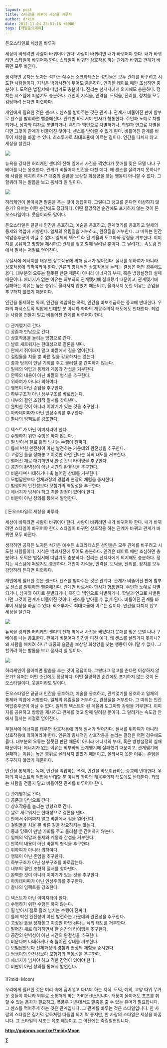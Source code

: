 ```yaml
---
layout: post
title: 스타일을 바꾸어 세상을 바루자
author: drkim
date: 2012-11-04 23:51:16 +0900
tags: [깨달음의대화]
---
```

 돈오스타일로 세상을 바루자 

 세상이 바뀌려면 사람이 바뀌어야 한다. 사람이 바뀌려면 내가 바뀌어야 한다. 내가 바뀌려면 스타일이 바뀌어야 한다. 스타일이 바뀌면 상호작용 하는 관계가 바뀌고 관계가 바뀌면 모두 바뀐다. 

 생각하면 공자든 노자든 석가든 예수든 소크라테스든 성인들은 모두 관계를 바꾸려고 시도한 사람들이다. 지식은 백과사전에 두어도 충분하다. 인격은 데이트 때만 조심하면 충분하다. 도덕은 법질서에 떠넘겨도 충분하다. 진리는 선지자에게 의지해도 충분하다. 정치는 시스템에 떠넘겨도 충분하다. 개인이 지식을, 인격을, 도덕을, 진리를, 정치를 모두 감당하려 든다면 미련하다. 

 개인에게 필요한 것은 센스다. 센스를 받아주는 것은 관계다. 관계가 비뚤어진 판에 함부로 센스를 발휘하면 뻘쭘해진다. 관계만 바로서야 만사가 형통한다. 주인과 노예로 차별되거나, 남자와 여자로 분별되거나, 흑인과 백인으로 차별하거나, 학벌과 연고로 차별된다면 그것이 관계가 비뚤어진 것이다. 센스를 받아줄 수 없게 된다. 비틀어진 관계를 바루어 세상을 바꿀 수 있다. 최소투자로 최대효율에 이르는 길이다. 인간을 다치지 않고 세상을 살린다. 



 
![](/files/attach/images/198/387/282/q1.jpg) 

 뉴욕을 강타한 허리케인 샌디의 잔해 앞에서 사진을 찍었다가 뭇매를 맞은 모델 나나 구베아를 나는 옹호한다. 관계가 비뚤어져 인간을 다친 예다. 왜 센스를 살려가지 못하나? 왜 사람을 해치려 하나? 대중의 슬픔을 보상할 희생양을 찾는 행동이 아니랄 수 없다. 그 할퀴려 하는 발톱을 보고 몸서리 칠 일이다. 



 
![](/files/attach/images/198/387/282/q2.JPG) 

 허리케인이 몰아치면 말춤을 추는 것이 정답이다. 그렇다고 탱고를 춘다면 이상하지 않은가? 유머는 어떤 순간에도 정당하다. 어떤 절망적인 순간에도 포기하지 않는 것이 돈오스타일이다. 웃음이라도 말이다. 

 돈오스타일은 끝끝내 인간을 옹호하고, 예술을 옹호하고, 관계맺기를 옹호하고 일체의 통제와 억압에 저항한다. 일체의 유림질을 거부하고, 완장질을 거부한다. 그 따위는 인간억압증후군이 아닐 수 없다. 일체의 텍스트화 된 계율과 도그마와 강령을 거부한다. 이미지를 공유하고 방향을 제시하고 관계를 맺고 함께 달려갈 뿐이다. 그 달려가는 속도감 안에서 질서는 저절로 얻어진다. 

 무질서에 에너지를 태우면 상호작용에 의해 질서가 얻어진다. 질서를 위하여가 아니라 상호작용에 의하여라야 한다. 인류의 총체적인 상호작용을 늘리는 결정은 어떤 경우에도 옳다. 대부분의 오류는 잘못된 판단 때문이 아니라 에너지의 부재, 혹은 방향설정의 실패 때문이다. 에너지가 없는 이유는 외부와의 관계맺기에 실패했기 때문이고, 관계맺기에 실패하는 이유는 높은 층위로 올라서지 않았기 때문이고, 올라서지 못한 이유는 존엄을 추구하지 않았기 때문이다. 

 인간을 통제하는 독재, 인간을 억압하는 폭력, 인간을 바보취급하는 종교에 반대한다. 우파의 파시스트적 억압에 반대할 분 아니라 좌파의 계몽주의적 태도에도 반대한다. 죄없는 사람을 건들지 말고 비틀어진 관계를 바루어야 한다. 



    
◎ 관계맺기로 간다.     
◎ 공존과 만남으로 간다.     
◎ 상호작용을 늘리는 방향으로 간다.     
◎ 날로 새로워지는 현대성으로 결론을 낸다.     
◎ 안에서 쥐어짜지 말고 바깥에서 길을 열어간다.     
◎ 걸림돌을 치울 뿐 바른 길을 강요하지는 않는다.     
◎ 종과 당목이 만날 기회를 주고 물러설 뿐 간여하지 않는다.     
◎ 일체의 억압과 통제와 계몽과 간섭을 거부한다.     
◎ 안쪽의 내용이 아닌 바깥의 형식을 추구한다.     
◎ 위하여가 아니라 의하여다.     
◎ 행복이 아닌 존엄을 추구한다.     
◎ 하부구조가 아닌 상부구조를 바로잡는다.     
◎ 내부의 결인 조형적 질서를 찾아낸다.     
◎ 완벽한 것이 아니라 이야기가 있는 것을 추구한다.     
◎ 아카데미파가 아닌 인상주의를 추구한다.     
◎ 찰나의 임팩트를 강조한다. 

◎ 텍스트가 아닌 이미지라야 한다.   
◎ 수행하기 위한 수행은 하지 않는다.     
◎ 필 받아서 절로 흘러 넘치는 수행이 진짜다.     
◎ 틀에 박힌 완전성이 아닌 발전하는 가운데의 완전성을 추구한다.     
◎ 고정된 틀을 정해놓고 이것만 하면 된다는 식의 태도를 거부한다.     
◎ 떨어진 채로 대기하면서 한 순간의 타이밍을 추구한다.     
◎ 공간의 완벽성이 아닌 시간의 완결성을 추구한다.     
◎ 비운다며 나태하거나 축 늘어진 상태를 거부한다.     
◎ 모범답안보다 전체과정의 경험과 현장의 체험을 중시한다.     
◎ 범생이의 안전성보다 모험가의 역동성을 추구한다.     
◎ 에너지가 넘쳐야 하고 격한 감정이 있어야 한다.     
◎ 비판이 아닌 창의를 통해서 발언한다. 



 ###

  
  




  
[ 돈오스타일로 세상을 바루자 

 세상이 바뀌려면 사람이 바뀌어야 한다. 사람이 바뀌려면 내가 바뀌어야 한다. 내가 바뀌려면 스타일이 바뀌어야 한다. 스타일이 바뀌면 상호작용 하는 관계가 바뀌고 관계가 바뀌면 모두 바뀐다. 

 생각하면 공자든 노자든 석가든 예수든 소크라테스든 성인들은 모두 관계를 바꾸려고 시도한 사람들이다. 지식은 백과사전에 두어도 충분하다. 인격은 데이트 때만 조심하면 충분하다. 도덕은 법질서에 떠넘겨도 충분하다. 진리는 선지자에게 의지해도 충분하다. 정치는 시스템에 떠넘겨도 충분하다. 개인이 지식을, 인격을, 도덕을, 진리를, 정치를 모두 감당하려 든다면 미련하다. 

 개인에게 필요한 것은 센스다. 센스를 받아주는 것은 관계다. 관계가 비뚤어진 판에 함부로 센스를 발휘하면 뻘쭘해진다. 관계만 바로서야 만사가 형통한다. 주인과 노예로 차별되거나, 남자와 여자로 분별되거나, 흑인과 백인으로 차별하거나, 학벌과 연고로 차별된다면 그것이 관계가 비뚤어진 것이다. 센스를 받아줄 수 없게 된다. 비틀어진 관계를 바루어 세상을 바꿀 수 있다. 최소투자로 최대효율에 이르는 길이다. 인간을 다치지 않고 세상을 살린다. 



 
![](/files/attach/images/198/387/282/q1.jpg) 

 뉴욕을 강타한 허리케인 샌디의 잔해 앞에서 사진을 찍었다가 뭇매를 맞은 모델 나나 구베아를 나는 옹호한다. 관계가 비뚤어져 인간을 다친 예다. 왜 센스를 살려가지 못하나? 왜 사람을 해치려 하나? 대중의 슬픔을 보상할 희생양을 찾는 행동이 아니랄 수 없다. 그 할퀴려 하는 발톱을 보고 몸서리 칠 일이다. 



 
![](/files/attach/images/198/387/282/q2.JPG) 

 허리케인이 몰아치면 말춤을 추는 것이 정답이다. 그렇다고 탱고를 춘다면 이상하지 않은가? 유머는 어떤 순간에도 정당하다. 어떤 절망적인 순간에도 포기하지 않는 것이 돈오스타일이다. 웃음이라도 말이다. 

 돈오스타일은 끝끝내 인간을 옹호하고, 예술을 옹호하고, 관계맺기를 옹호하고 일체의 통제와 억압에 저항한다. 일체의 유림질을 거부하고, 완장질을 거부한다. 그 따위는 인간억압증후군이 아닐 수 없다. 일체의 텍스트화 된 계율과 도그마와 강령을 거부한다. 이미지를 공유하고 방향을 제시하고 관계를 맺고 함께 달려갈 뿐이다. 그 달려가는 속도감 안에서 질서는 저절로 얻어진다. 

 무질서에 에너지를 태우면 상호작용에 의해 질서가 얻어진다. 질서를 위하여가 아니라 상호작용에 의하여라야 한다. 인류의 총체적인 상호작용을 늘리는 결정은 어떤 경우에도 옳다. 대부분의 오류는 잘못된 판단 때문이 아니라 에너지의 부재, 혹은 방향설정의 실패 때문이다. 에너지가 없는 이유는 외부와의 관계맺기에 실패했기 때문이고, 관계맺기에 실패하는 이유는 높은 층위로 올라서지 않았기 때문이고, 올라서지 못한 이유는 존엄을 추구하지 않았기 때문이다. 

 인간을 통제하는 독재, 인간을 억압하는 폭력, 인간을 바보취급하는 종교에 반대한다. 우파의 파시스트적 억압에 반대할 분 아니라 좌파의 계몽주의적 태도에도 반대한다. 죄없는 사람을 건들지 말고 비틀어진 관계를 바루어야 한다. 



    
◎ 관계맺기로 간다.     
◎ 공존과 만남으로 간다.     
◎ 상호작용을 늘리는 방향으로 간다.     
◎ 날로 새로워지는 현대성으로 결론을 낸다.     
◎ 안에서 쥐어짜지 말고 바깥에서 길을 열어간다.     
◎ 걸림돌을 치울 뿐 바른 길을 강요하지는 않는다.     
◎ 종과 당목이 만날 기회를 주고 물러설 뿐 간여하지 않는다.     
◎ 일체의 억압과 통제와 계몽과 간섭을 거부한다.     
◎ 안쪽의 내용이 아닌 바깥의 형식을 추구한다.     
◎ 위하여가 아니라 의하여다.     
◎ 행복이 아닌 존엄을 추구한다.     
◎ 하부구조가 아닌 상부구조를 바로잡는다.     
◎ 내부의 결인 조형적 질서를 찾아낸다.     
◎ 완벽한 것이 아니라 이야기가 있는 것을 추구한다.     
◎ 아카데미파가 아닌 인상주의를 추구한다.     
◎ 찰나의 임팩트를 강조한다. 

◎ 텍스트가 아닌 이미지라야 한다.   
◎ 수행하기 위한 수행은 하지 않는다.     
◎ 필 받아서 절로 흘러 넘치는 수행이 진짜다.     
◎ 틀에 박힌 완전성이 아닌 발전하는 가운데의 완전성을 추구한다.     
◎ 고정된 틀을 정해놓고 이것만 하면 된다는 식의 태도를 거부한다.     
◎ 떨어진 채로 대기하면서 한 순간의 타이밍을 추구한다.     
◎ 공간의 완벽성이 아닌 시간의 완결성을 추구한다.     
◎ 비운다며 나태하거나 축 늘어진 상태를 거부한다.     
◎ 모범답안보다 전체과정의 경험과 현장의 체험을 중시한다.     
◎ 범생이의 안전성보다 모험가의 역동성을 추구한다.     
◎ 에너지가 넘쳐야 하고 격한 감정이 있어야 한다.     
◎ 비판이 아닌 창의를 통해서 발언한다. 



 ###

  
  




  
](?mid=Moon) 



우리에게 필요한 것은 머리 속에 집어넣고 다녀야 하는 지식, 도덕, 예의, 교양 따위 무거운 것들이 아니라 외부로 소통하게 하는 가벼운센스입니다. 태풍이 몰아쳐도 포즈를 취할 수 있는 용자가 필요하고, 폭풍우 가운데서도 말춤을 출 수 있는 유머가 필요합니다. 그 센스를 먹어주게 하는 것은 관계입니다. 그 관계를 바루는 것은 스타일입니다. 한 사람의 스타일은 김기덕 감독처럼 따돌림 되기 딱 좋지만, 만 사람의 스타일은 세상을 바꿉니다. 그 스타일의 시조는 육조 혜능이고 그 이전에는 죽림칠현입니다. 







**http://gujoron.com/xe/?mid=Moon**  


**∑**
